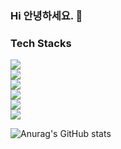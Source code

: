 ### Hi 안녕하세요. 👋

<!--
**Yangs1s/Yangs1s** is a ✨ _special_ ✨ repository because its `README.md` (this file) appears on your GitHub profile.

Here are some ideas to get you started:

- 🔭 I’m currently working on ...
- 🌱 I’m currently learning ...
- 👯 I’m looking to collaborate on ...
- 🤔 I’m looking for help with ...
- 💬 Ask me about ...
- 📫 How to reach me: ...
- 😄 Pronouns: ...
- ⚡ Fun fact: ...
-->
### Tech Stacks 

  <div class="flex-container"><!-- .element: style="display: flex; flex-direction: row;" -->
    <div>
      <img src="https://img.shields.io/badge/Vue-4FC08D?style=flat-square&logo=vuedotjs&logoColor=white"/>
    </div>
    <div>
    <img src="https://img.shields.io/badge/React-61DAFB?style=flat-square&logo=react&logoColor=white"/>
    </div>
    <div>
      <img src="https://img.shields.io/badge/Next.js-000000?style=flat-square&logo=nextdotjs&logoColor=white"/>
    </div>
    <div>
      <img src="https://img.shields.io/badge/TypeScript-3178C6?style=flat-square&logo=typescript&logoColor=white"/>
    </div>
      <div>
      <img src="https://img.shields.io/badge/JavaScript-F7DF1E?style=flat-square&logo=javascript&logoColor=white"/>
    </div>
    <div>
      <img src="https://img.shields.io/badge/FireBase-FFCA28?style=flat-square&logo=firebase&logoColor=white"/>
    </div>
</div>   

          
          


![Anurag's GitHub stats](https://github-readme-stats.vercel.app/api?username=Yangs1s&show_icons=true&theme=radical)
